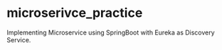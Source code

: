 # microserivce_practice
Implementing Microservice using SpringBoot with Eureka as Discovery Service.
